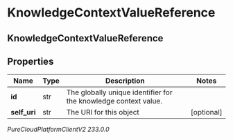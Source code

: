 # KnowledgeContextValueReference

## KnowledgeContextValueReference

## Properties

|Name | Type | Description | Notes|
|------------ | ------------- | ------------- | -------------|
| **id** | str | The globally unique identifier for the knowledge context value. | |
| **self_uri** | str | The URI for this object | [optional] |



_PureCloudPlatformClientV2 233.0.0_
